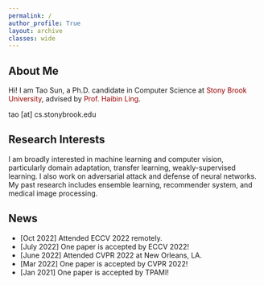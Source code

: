 ```yaml
---
permalink: /
author_profile: True
layout: archive
classes: wide
---
```



<style>a{TEXT-DECORATION:none; color: #990000;}a:hover{TEXT-DECORATION:underline; color: #990000;}</style>

## About Me

Hi! I am Tao Sun, a Ph.D. candidate in Computer Science at <a href="https://www.cs.stonybrook.edu/" target="_blank" rel="nofollow">Stony Brook University</a>, advised by <a href="https://www3.cs.stonybrook.edu/~hling/" target="_blank" rel="nofollow">Prof. Haibin Ling</a>.

tao [at] cs.stonybrook.edu

## Research Interests

I am broadly interested in machine learning and computer vision, particularly domain adaptation, transfer learning, weakly-supervised learning. I also work on adversarial attack and defense of neural networks. My past research includes ensemble learning, recommender system, and medical image processing.


## News
- [Oct 2022] Attended ECCV 2022 remotely.
- [July 2022] One paper is accepted by ECCV 2022! 
- [June 2022] Attended CVPR 2022 at New Orleans, LA.
- [Mar 2022] One paper is accepted by CVPR 2022! 
- [Jan 2021] One paper is accepted by TPAMI!
       
 


